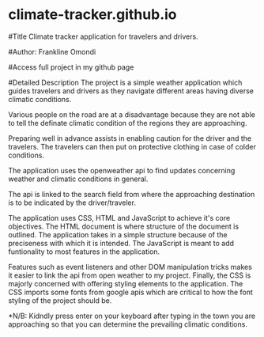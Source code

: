 # climate-tracker.github.io

#Title
Climate tracker application for travelers and drivers. 

#Author: 
Frankline Omondi

#Access
full project in my github page

#Detailed Description
The project is a simple weather application which guides travelers and drivers as they navigate different areas having diverse climatic conditions.

Various people on the road are at a disadvantage because they are not able to tell the definate climatic condition of the regions they are approaching.

Preparing well in advance assists in enabling caution for the driver and the travelers. The travelers can then put on protective clothing in case of colder conditions.

The application uses the openweather api to find updates concerning weather and climatic conditions in general.

The api is linked to the search field from where the approaching destination is to be indicated by the driver/traveler. 

The application uses CSS, HTML and JavaScript to achieve it's core objectives. The HTML document is where structure of the document is outlined. The application takes in a simple structure because of the preciseness with which it is intended. The JavaScript is meant to add funtionality to most features in the application.

Features such as event listeners and other DOM manipulation tricks makes it easier to link the api from open weather to my project. Finally, the CSS is majorly concerned with offering styling elements to the application. The CSS imports some fonts from google apis which are critical to how the font styling of the project should be.

*N/B: Kidndly press enter on your keyboard after typing in the town you are approaching so that you can determine the prevailing climatic conditions. 